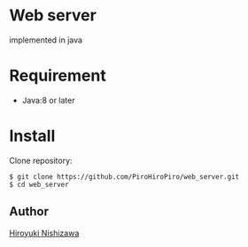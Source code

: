 # Web server

implemented in java

# Requirement

- Java:8 or later

# Install

Clone repository:

```console
$ git clone https://github.com/PiroHiroPiro/web_server.git
$ cd web_server
```

## Author

[Hiroyuki Nishizawa](https://github.com/PiroHiroPiro)
